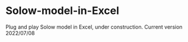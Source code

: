 # Solow-model-in-Excel
Plug and play Solow model in Excel, under construction.
Current version 2022/07/08
